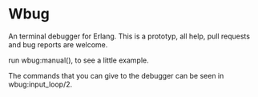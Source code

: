 # Wbug
An terminal debugger for Erlang.
This is a prototyp, all help, pull requests and bug reports are welcome.

run wbug:manual(), to see a little example.

The commands that you can give to the debugger can be seen in wbug:input_loop/2.

